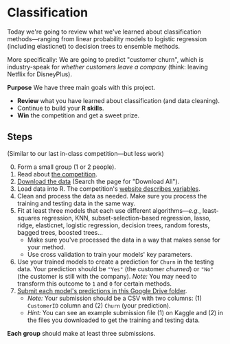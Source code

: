 # Classification

Today we're going to review what we've learned about classification methods—ranging from linear probability models to logistic regression (including elasticnet) to decision trees to ensemble methods.

More specifically: We are going to predict "customer churn", which is industry-speak for *whether customers leave a company* (think: leaving Netflix for DisneyPlus).

**Purpose** We have three main goals with this project.

- **Review** what you have learned about classification (and data cleaning).
- Continue to build your **R skills**.
- **Win** the competition and get a sweet prize.

## Steps

(Similar to our last in-class competition—but less work)

0. Form a small group (1 or 2 people).
1. Read about [the competition](https://www.kaggle.com/t/6b275809d36248e49d11bea483394c42).
2. [Download the data](https://www.kaggle.com/c/ec524-in-class-classification-competition/data) (Search the page for "Download All").
3. Load data into R. The competition's [website describes variables](https://www.kaggle.com/c/ec524-in-class-classification-competition/data).
4. Clean and process the data as needed. Make sure you process the training and testing data in the same way.
5. Fit at least three models that each use different algorithms—_e.g._, least-squares regression, KNN, subset-selection-based regression, lasso, ridge, elasticnet, logistic regression, decision trees, random forests, bagged trees, boosted trees...
   - Make sure you've processed the data in a way that makes sense for your method.
   - Use cross validation to train your models' key parameters.
6. Use your trained models to create a prediction for `Churn` in the testing data. Your prediction should be `"Yes"` (the customer *churned*) or `"No"` (the customer is still with the company). *Note:* You may need to transform this outcome to `1` and `0` for certain methods.
7. [Submit each model's predictions in this Google Drive folder](https://drive.google.com/open?id=1C7mHsyQAXK6OqElCK3orTZCbsQKn7yA1).
   - *Note:* Your submission should be a CSV with two columns: (1) `CustomerID` column and (2) `Churn` (your prediction).
   - *Hint:* You can see an example submission file (1) on Kaggle and (2) in the files you downloaded to get the training and testing data.

**Each group** should make at least three submissions.
